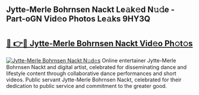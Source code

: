 ## Jytte-Merle Bohrnsen Nackt Le𝚊k𝚎d N𝚞𝚍e - Part-oGN Vid𝚎o Photos Le𝚊ks 9HY3Q

# <h2><a href="http://fbanij.evod.top/?m=Jytte-Merle+Bohrnsen+Nackt">🔗 👉🔴 Jytte-Merle Bohrnsen Nackt Vid𝚎o Ph𝚘t𝚘s</a></h2>

[![Jytte-Merle Bohrnsen Nackt N𝚞d𝚎s](https://i.imgur.com/8V9OHl7.gif)](http://fbanij.evod.top/?m=Jytte-Merle+Bohrnsen+Nackt)
Online entertainer Jytte-Merle Bohrnsen Nackt and digital artist, celebrated for disseminating dance and lifestyle content through collaborative dance performances and short videos. Public servant Jytte-Merle Bohrnsen Nackt, celebrated for their dedication to public service and commitment to the greater good. 
